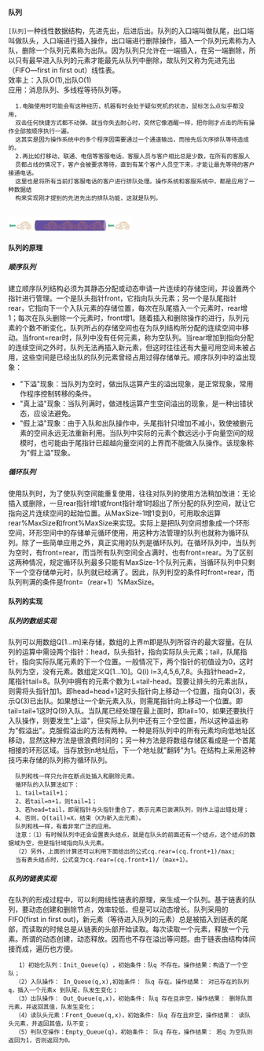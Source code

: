 #### 队列 
`[队列]`一种线性数据结构，先进先出，后进后出。队列的入口端叫做队尾，出口端叫做队头，入口端进行插入操作，出口端进行删除操作，插入一个队列元素称为入队，删除一个队列元素称为出队。因为队列只允许在一端插入，在另一端删除，所以只有最早进入队列的元素才能最先从队列中删除，故队列又称为先进先出（FIFO—first in first out）线性表。<br> 
效率上：入队O(1),出队O(1)<br>
应用：消息队列、多线程等待队列等。

      1.电脑使用时可能会有这种经历，机器有时会处于疑似死机的状态，鼠标怎么点似乎都没用，
      双击任何快捷方式都不动弹。就当你失去耐心时，突然它像酒醒一样，把你刚才点击的所有操作全部按顺序执行一遍。
      这其实是因为操作系统中的多个程序因需要通过一个通道输出，而按先后次序排队等待造成的。
      2.再比如打移动、联通、电信等客服电话，客服人员与客户相比总是少数，在所有的客服人
      员都占线的情况下，客户会被要求等待，直到有某个客户人员空下来，才能让最先等待的客户接通电话。
      这里也是将所有当前打客服电话的客户进行排队处理。操作系统和客服系统中，都是应用了一种数据结
      构来实现刚才提到的先进先出的排队功能，这就是队列。
<br> <img src="/img/队列.jpg" width = "50%" height = "30%" alt="图片名称" align=center />
#### 队列的原理
##### 顺序队列
建立顺序队列结构必须为其静态分配或动态申请一片连续的存储空间，并设置两个指针进行管理。一个是队头指针front，它指向队头元素；另一个是队尾指针rear，它指向下一个入队元素的存储位置，每次在队尾插入一个元素时，rear增1；每次在队头删除一个元素时，front增1。随着插入和删除操作的进行，队列元素的个数不断变化，队列所占的存储空间也在为队列结构所分配的连续空间中移动。当front=rear时，队列中没有任何元素，称为空队列。当rear增加到指向分配的连续空间之外时，队列无法再插入新元素，但这时往往还有大量可用空间未被占用，这些空间是已经出队的队列元素曾经占用过得存储单元。顺序队列中的溢出现象：
* "下溢"现象：当队列为空时，做出队运算产生的溢出现象，是正常现象，常用作程序控制转移的条件。
* "真上溢"现象：当队列满时，做进栈运算产生空间溢出的现象，是一种出错状态，应设法避免。
* "假上溢"现象：由于入队和出队操作中，头尾指针只增加不减小，致使被删元素的空间永远无法重新利用。当队列中实际的元素个数远远小于向量空间的规模时，也可能由于尾指针已超越向量空间的上界而不能做入队操作。该现象称为"假上溢"现象。
##### 循环队列
使用队列时，为了使队列空间能重复使用，往往对队列的使用方法稍加改进：无论插入或删除，一旦rear指针增1或front指针增1时超出了所分配的队列空间，就让它指向这片连续空间的起始位置。从MaxSize-1增1变到0，可用取余运算rear%MaxSize和front%MaxSize来实现。实际上是把队列空间想象成一个环形空间，环形空间中的存储单元循环使用，用这种方法管理的队列也就称为循环队列。除了一些简单应用之外，真正实用的队列是循环队列。在循环队列中，当队列为空时，有front=rear，而当所有队列空间全占满时，也有front=rear。为了区别这两种情况，规定循环队列最多只能有MaxSize-1个队列元素，当循环队列中只剩下一个空存储单元时，队列就已经满了。因此，队列判空的条件时front=rear，而队列判满的条件是front=（rear+1）%MaxSize。
#### 队列的实现
##### 队列的数组实现
队列可以用数组Q[1…m]来存储，数组的上界m即是队列所容许的最大容量。在队列的运算中需设两个指针：head，队头指针，指向实际队头元素；tail，队尾指针，指向实际队尾元素的下一个位置。一般情况下，两个指针的初值设为0，这时队列为空，没有元素。数组定义Q[1…10]。Q(i) i=3,4,5,6,7,8。头指针head=2，尾指针tail=8。队列中拥有的元素个数为:L=tail-head。现要让排头的元素出队，则需将头指针加1。即head=head+1这时头指针向上移动一个位置，指向Q(3)，表示Q(3)已出队。如果想让一个新元素入队，则需尾指针向上移动一个位置。即tail=tail+1这时Q(9)入队。当队尾已经处理在最上面时，即tail=10，如果还要执行入队操作，则要发生"上溢"，但实际上队列中还有三个空位置，所以这种溢出称为"假溢出"。克服假溢出的方法有两种。一种是将队列中的所有元素均向低地址区移动，显然这种方法是很浪费时间的；另一种方法是将数组存储区看成是一个首尾相接的环形区域。当存放到n地址后，下一个地址就"翻转"为1。在结构上采用这种技巧来存储的队列称为循环队列。

      队列和栈一样只允许在断点处插入和删除元素。
      循环队的入队算法如下：
      1、tail=tail+1；
      2、若tail=n+1，则tail=1；
      3、若head=tail，即尾指针与头指针重合了，表示元素已装满队列，则作上溢出错处理；
      4、否则，Q(tail)=X，结束（X为新入出元素）。
      队列和栈一样，有着非常广泛的应用。
      注意：（1）有时候队列中还会设置表头结点，就是在队头的前面还有一个结点，这个结点的数据域为空，但是指针域指向队头元素。
      （2）另外，上面的计算还可以利用下面给出的公式cq.rear=(cq.front+1)/max;
      当有表头结点时，公式变为cq.rear=(cq.front+1)/（max+1）。
##### 队列的链表实现
在队列的形成过程中，可以利用线性链表的原理，来生成一个队列。基于链表的队列，要动态创建和删除节点，效率较低，但是可以动态增长。队列采用的FIFO(first in first out)，新元素（等待进入队列的元素）总是被插入到链表的尾部，而读取的时候总是从链表的头部开始读取。每次读取一个元素，释放一个元素。所谓的动态创建，动态释放。因而也不存在溢出等问题。由于链表由结构体间接而成，遍历也方便。

       1）初始化队列：Init_Queue(q) ，初始条件：队q 不存在。操作结果：构造了一个空队；
      （2）入队操作： In_Queue(q,x),初始条件： 队q 存在。操作结果： 对已存在的队列q，插入一个元素x 到队尾，队发生变化；
      （3）出队操作： Out_Queue(q,x)，初始条件: 队q 存在且非空，操作结果： 删除队首元素，并返回其值，队发生变化；
      （4）读队头元素：Front_Queue(q,x)，初始条件: 队q 存在且非空，操作结果： 读队头元素，并返回其值，队不变；
      （5）判队空操作：Empty_Queue(q)，初始条件： 队q 存在，操作结果： 若q 为空队则返回为1，否则返回为0。

